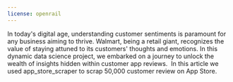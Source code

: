 ```yaml
---
license: openrail
---
```

In today's digital age, understanding customer sentiments is paramount for any business aiming to thrive. Walmart, being a retail giant, recognizes the value of staying attuned to its customers' thoughts and emotions. In this dynamic data science project, we embarked on a journey to unlock the wealth of insights hidden within customer app reviews. 
In this article we used app_store_scraper to scrap 50,000 customer review on App Store.